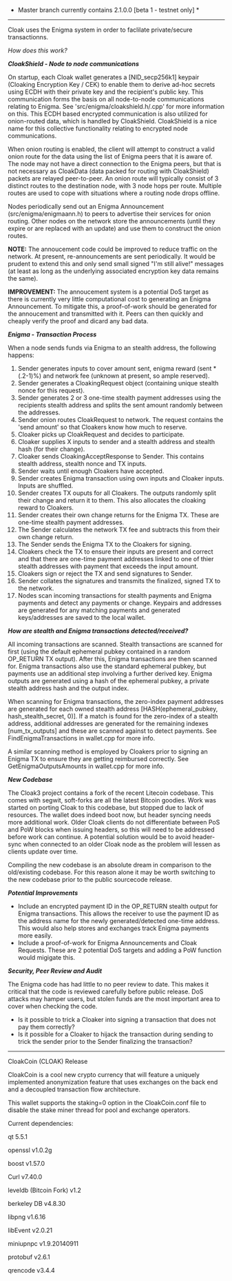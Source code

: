* Master branch currently contains 2.1.0.0 [beta 1 - testnet only] *

---------------------------------------------------------------------------------------------------------------------------------------

Cloak uses the Enigma system in order to faclilate private/secure transactionns. 

_How does this work?_

_**CloakShield - Node to node communications**_

On startup, each Cloak wallet generates a [NID_secp256k1] keypair (Cloaking Encryption Key / CEK) to enable them to derive ad-hoc secrets using ECDH with their
private key and the recipient's public key. This communication forms the basis on all node-to-node communications relating to Enigma. See
'src/enigma/cloakshield.h/.cpp' for more information on this. This ECDH based encrypted communication is also utilized for onion-routed data,
which is handled by CloakShield. CloakShield is a nice name for this collective functionality relating to encrypted node communications.

When onion routing is enabled, the client will attempt to construct a valid onion route for the data using the list of Enigma peers that it is
aware of. The node may not have a direct connection to the Enigma peers, but that is not necessary as CloakData (data packed for routing with
CloakShield) packets are relayed peer-to-peer. An onion route will typically consist of 3 distinct routes to the destination node, with 3 node
hops per route. Multiple routes are used to cope with situations where a routing node drops offline.

Nodes periodically send out an Enigma Announcement (src/enigma/enigmaann.h) to peers to advertise their services for onion routing. Other nodes
on the network store the announcements (until they expire or are replaced with an update) and use them to construct the onion routes.

**NOTE:** The annoucement code could be improved to reduce traffic on the network. At present, re-announcements are sent periodically. It would
be prudent to extend this and only send small signed "I'm still alive!" messages (at least as long as the underlying associated encryption key
data remains the same).

**IMPROVEMENT:** The annoucement system is a potential DoS target as there is currently very little computational cost to generating an Enigma
Announcement. To mitigate this, a proof-of-work should be generated for the annoucement and transmitted with it. Peers can then quickly and
cheaply verify the proof and dicard any bad data.


_**Enigma - Transaction Process**_

When a node sends funds via Enigma to an stealth address, the following happens:

1. Sender generates inputs to cover amount sent, enigma reward (sent * (.2-1)%) and network fee (unknown at present, so ample reserved).
2. Sender generates a CloakingRequest object (containing unique stealth nonce for this request).
3. Sender generates 2 or 3 one-time stealth payment addresses using the recipients stealth address and splits the sent amount randomly between the addresses.
4. Sender onion routes CloakRequest to network. The request contains the 'send amount' so that Cloakers know how much to reserve.
5. Cloaker picks up CloakRequest and decides to participate.
6. Cloaker supplies X inputs to sender and a stealth address and stealth hash (for their change).
7. Cloaker sends CloakingAcceptResponse to Sender. This contains stealth address, stealth nonce and TX inputs.
8. Sender waits until enough Cloakers have accepted.
9. Sender creates Enigma transaction using own inputs and Cloaker inputs. Inputs are shuffled.
10. Sender creates TX ouputs for all Cloakers. The outputs randomly split their change and return it to them. This also allocates the cloaking reward to Cloakers.
11. Sender creates their own change returns for the Enigma TX. These are one-time stealth payment addresses.
12. The Sender calculates the network TX fee and subtracts this from their own change return.
13. The Sender sends the Enigma TX to the Cloakers for signing. 
14. Cloakers check the TX to ensure their inputs are present and correct and that there are one-time payment addresses linked to one of thier
stealth addresses with payment that exceeds the input amount.
15. Cloakers sign or reject the TX and send signatures to Sender.
16. Sender collates the signatures and transmits the finalized, signed TX to the network.
17. Nodes scan incoming transactions for stealth payments and Enigma payments and detect any payments or change. Keypairs and addresses are generated
for any matching payments and generated keys/addresses are saved to the local wallet.

_**How are stealth and Enigma transactions detected/received?**_

All incoming transactions are scanned. Stealth transactions are scanned for first (using the default ephemeral pubkey contained in a random OP_RETURN
TX output). After this, Enigma transactions are then scanned for. Enigma transactions also use the standard ephemeral pubkey, but payments use an additional
step involving a further derived key. Enigma outputs are generated using a hash of the ephemeral pubkey, a private stealth address hash and the output index.

When scanning for Enigma transactions, the zero-index payment addresses are generated for each owned stealth address
[HASH(ephemeral_pubkey, hash_stealth_secret, 0)]. If a match is found for the zero-index of a stealth address, additional addresses are generated for the
remaining indexes [num_tx_outputs] and these are scanned against to detect payments. See FindEnigmaTransactions in wallet.cpp for more info.

A similar scanning method is employed by Cloakers prior to signing an Enigma TX to ensure they are getting reimbursed correctly. See GetEnigmaOutputsAmounts
in wallet.cpp for more info.

_**New Codebase**_

The Cloak3 project contains a fork of the recent Litecoin codebase. This comes with segwit, soft-forks are all the latest Bitcoin goodies. Work was started
on porting Cloak to this codebase, but stopped due to lack of resources. The wallet does indeed boot now, but header syncing needs more additional work.
Older Cloak clients do not differentiate between PoS and PoW blocks when issuing headers, so this will need to be addressed before work can continue. A
potential solution would be to avoid header-sync when connected to an older Cloak node as the problem will lessen as clients update over time.

Compiling the new codebase is an absolute dream in comparison to the old/existing codebase. For this reason alone it may be worth switching to the new
codebase prior to the public sourcecode release.

_**Potential Improvements**_

* Include an encrypted payment ID in the OP_RETURN stealth output for Enigma transactions. This allows the receiver to use the payment ID as the address
name for the newly generated/detected one-time address. This would also help stores and exchanges track Enigma payments more easily.
* Include a proof-of-work for Enigma Announcements and Cloak Requests. These are 2 potential DoS targets and adding a PoW function would migigate this.

_**Security, Peer Review and Audit**_

The Enigma code has had little to no peer review to date. This makes it critical that the code is reviewed carefully before public release. DoS attacks
may hamper users, but stolen funds are the most important area to cover when checking the code.
* Is it possible to trick a Cloaker into signing a transaction that does not pay them correctly? 
* Is it possible for a Cloaker to hijack the transaction during sending to trick the sender prior to the Sender finalizing the transaction?

---------------------------------------------------------------------------------------------------------------------------------------


CloakCoin (CLOAK) Release

CloakCoin is a cool new crypto currency that will feature a uniquely implemented anonymization feature that uses exchanges on the back end and a decoupled
transaction flow architecture.

This wallet supports the staking=0 option in the CloakCoin.conf file to disable the stake miner thread for pool and exchange operators.

Current dependencies:

qt 5.5.1

openssl v1.0.2g

boost v1.57.0

Curl v7.40.0

leveldb (Bitcoin Fork) v1.2

berkeley DB v4.8.30

libpng v1.6.16

libEvent v2.0.21

miniupnpc v1.9.20140911

protobuf v2.6.1

qrencode v3.4.4
 

